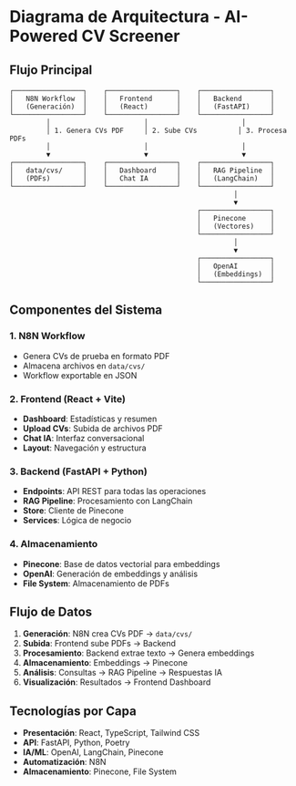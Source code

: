 # Diagrama de Arquitectura - AI-Powered CV Screener

## Flujo Principal

```
┌─────────────────┐    ┌─────────────────┐    ┌─────────────────┐
│   N8N Workflow  │    │   Frontend      │    │   Backend       │
│   (Generación)  │    │   (React)       │    │   (FastAPI)     │
└─────────────────┘    └─────────────────┘    └─────────────────┘
         │                       │                       │
         │ 1. Genera CVs PDF     │ 2. Sube CVs          │ 3. Procesa PDFs
         │                       │                       │
         ▼                       ▼                       ▼
┌─────────────────┐    ┌─────────────────┐    ┌─────────────────┐
│   data/cvs/     │    │   Dashboard     │    │   RAG Pipeline  │
│   (PDFs)        │    │   Chat IA       │    │   (LangChain)   │
└─────────────────┘    └─────────────────┘    └─────────────────┘
                                                       │
                                                       ▼
                                              ┌─────────────────┐
                                              │   Pinecone      │
                                              │   (Vectores)    │
                                              └─────────────────┘
                                                       │
                                                       ▼
                                              ┌─────────────────┐
                                              │   OpenAI        │
                                              │   (Embeddings)  │
                                              └─────────────────┘
```

## Componentes del Sistema

### 1. N8N Workflow
- Genera CVs de prueba en formato PDF
- Almacena archivos en `data/cvs/`
- Workflow exportable en JSON

### 2. Frontend (React + Vite)
- **Dashboard**: Estadísticas y resumen
- **Upload CVs**: Subida de archivos PDF
- **Chat IA**: Interfaz conversacional
- **Layout**: Navegación y estructura

### 3. Backend (FastAPI + Python)
- **Endpoints**: API REST para todas las operaciones
- **RAG Pipeline**: Procesamiento con LangChain
- **Store**: Cliente de Pinecone
- **Services**: Lógica de negocio

### 4. Almacenamiento
- **Pinecone**: Base de datos vectorial para embeddings
- **OpenAI**: Generación de embeddings y análisis
- **File System**: Almacenamiento de PDFs

## Flujo de Datos

1. **Generación**: N8N crea CVs PDF → `data/cvs/`
2. **Subida**: Frontend sube PDFs → Backend
3. **Procesamiento**: Backend extrae texto → Genera embeddings
4. **Almacenamiento**: Embeddings → Pinecone
5. **Análisis**: Consultas → RAG Pipeline → Respuestas IA
6. **Visualización**: Resultados → Frontend Dashboard

## Tecnologías por Capa

- **Presentación**: React, TypeScript, Tailwind CSS
- **API**: FastAPI, Python, Poetry
- **IA/ML**: OpenAI, LangChain, Pinecone
- **Automatización**: N8N
- **Almacenamiento**: Pinecone, File System
